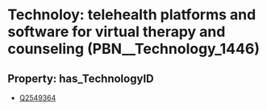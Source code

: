 # Technoloy: __telehealth platforms and software for virtual therapy and counseling__ (PBN__Technology_1446)

## Property: has_TechnologyID

* [Q2549364](Q2549364)

